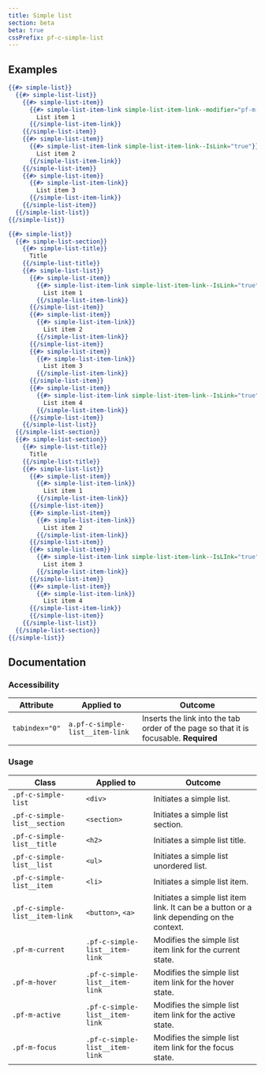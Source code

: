 ```yaml
---
title: Simple list
section: beta
beta: true
cssPrefix: pf-c-simple-list
---
```


## Examples
```hbs title=Simple-list
{{#> simple-list}}
  {{#> simple-list-list}}
    {{#> simple-list-item}}
      {{#> simple-list-item-link simple-list-item-link--modifier="pf-m-current"}}
        List item 1
      {{/simple-list-item-link}}
    {{/simple-list-item}}
    {{#> simple-list-item}}
      {{#> simple-list-item-link simple-list-item-link--IsLink="true"}}
        List item 2
      {{/simple-list-item-link}}
    {{/simple-list-item}}
    {{#> simple-list-item}}
      {{#> simple-list-item-link}}
        List item 3
      {{/simple-list-item-link}}
    {{/simple-list-item}}
  {{/simple-list-list}}
{{/simple-list}}
```
```hbs title=Grouped-list
{{#> simple-list}}
  {{#> simple-list-section}}
    {{#> simple-list-title}}
      Title
    {{/simple-list-title}}
    {{#> simple-list-list}}
      {{#> simple-list-item}}
        {{#> simple-list-item-link simple-list-item-link--IsLink="true" simple-list-item-link--modifier="pf-m-current"}}
          List item 1
        {{/simple-list-item-link}}
      {{/simple-list-item}}
      {{#> simple-list-item}}
        {{#> simple-list-item-link}}
          List item 2
        {{/simple-list-item-link}}
      {{/simple-list-item}}
      {{#> simple-list-item}}
        {{#> simple-list-item-link}}
          List item 3
        {{/simple-list-item-link}}
      {{/simple-list-item}}
      {{#> simple-list-item}}
        {{#> simple-list-item-link simple-list-item-link--IsLink="true"}}
          List item 4
        {{/simple-list-item-link}}
      {{/simple-list-item}}
    {{/simple-list-list}}
  {{/simple-list-section}}
  {{#> simple-list-section}}
    {{#> simple-list-title}}
      Title
    {{/simple-list-title}}
    {{#> simple-list-list}}
      {{#> simple-list-item}}
        {{#> simple-list-item-link}}
          List item 1
        {{/simple-list-item-link}}
      {{/simple-list-item}}
      {{#> simple-list-item}}
        {{#> simple-list-item-link}}
          List item 2
        {{/simple-list-item-link}}
      {{/simple-list-item}}
      {{#> simple-list-item}}
        {{#> simple-list-item-link simple-list-item-link--IsLInk="true"}}
          List item 3
        {{/simple-list-item-link}}
      {{/simple-list-item}}
      {{#> simple-list-item}}
        {{#> simple-list-item-link}}
          List item 4
      {{/simple-list-item-link}}
      {{/simple-list-item}}
    {{/simple-list-list}}
  {{/simple-list-section}}
{{/simple-list}}
```

## Documentation

### Accessibility
| Attribute | Applied to | Outcome |
| -- | -- | -- |
| `tabindex="0"` | `a.pf-c-simple-list__item-link` | Inserts the link into the tab order of the page so that it is focusable. **Required** |

### Usage
| Class | Applied to | Outcome |
| -- | -- | -- |
| `.pf-c-simple-list` | `<div>` | Initiates a simple list. |
| `.pf-c-simple-list__section` | `<section>` | Initiates a simple list section. |
| `.pf-c-simple-list__title` | `<h2>` | Initiates a simple list title. |
| `.pf-c-simple-list__list` | `<ul>` | Initiates a simple list unordered list. |
| `.pf-c-simple-list__item` | `<li>` | Initiates a simple list item. |
| `.pf-c-simple-list__item-link` | `<button>`, `<a>` | Initiates a simple list item link. It can be a button or a link depending on the context. |
| `.pf-m-current` | `.pf-c-simple-list__item-link` | Modifies the simple list item link for the current state. |
| `.pf-m-hover` | `.pf-c-simple-list__item-link` | Modifies the simple list item link for the hover state. |
| `.pf-m-active` | `.pf-c-simple-list__item-link` | Modifies the simple list item link for the active state. |
| `.pf-m-focus` | `.pf-c-simple-list__item-link` | Modifies the simple list item link for the focus state. |
